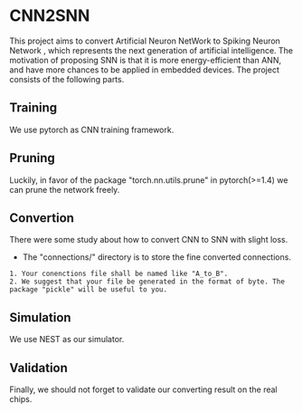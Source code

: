 # CNN2SNN
This project aims to convert Artificial Neuron NetWork to Spiking Neuron Network , which represents the next generation of artificial intelligence. The motivation of proposing SNN is that it is more energy-efficient than ANN, and have more chances to be applied in embedded devices. The project consists of the following parts.
## Training
We use pytorch as CNN training framework.
## Pruning
Luckily, in favor of the package "torch.nn.utils.prune" in pytorch(>=1.4) we can prune the network freely.
## Convertion
There were some study about how to convert CNN to SNN with slight loss.
- The "connections/" directory is to store the fine converted connections.
```
1. Your conenctions file shall be named like "A_to_B".
2. We suggest that your file be generated in the format of byte. The package "pickle" will be useful to you.
```
## Simulation
We use NEST as our simulator.
## Validation
Finally, we should not forget to validate our converting result on the real chips.
